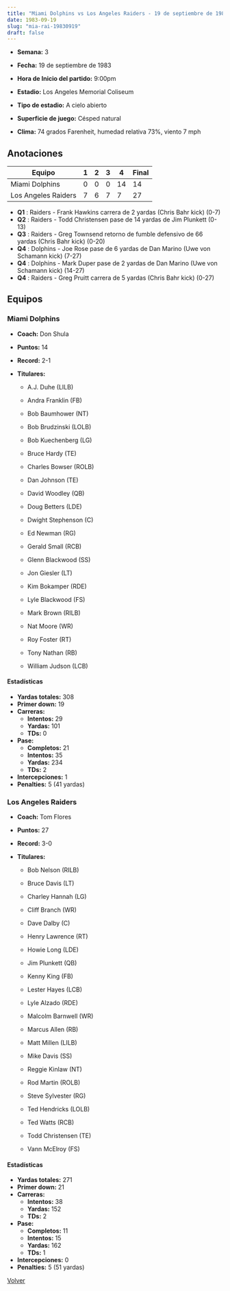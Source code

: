 ```yaml
---
title: "Miami Dolphins vs Los Angeles Raiders - 19 de septiembre de 1983"
date: 1983-09-19
slug: "mia-rai-19830919"
draft: false
---
```


* **Semana:** 3
* **Fecha:** 19 de septiembre de 1983

* **Hora de Inicio del partido:** 9:00pm
* **Estadio:** Los Angeles Memorial Coliseum
* **Tipo de estadio:** A cielo abierto
* **Superficie de juego:** Césped natural
* **Clima:** 74 grados Farenheit, humedad relativa 73%, viento 7 mph





## Anotaciones
| Equipo | 1 | 2 | 3 | 4 | Final |
|--------|---|---|---|---|-------|
| Miami Dolphins  | 0 | 0 | 0 | 14  | 14 |
| Los Angeles Raiders  | 7 | 6 | 7 | 7  | 27 |
* **Q1** : Raiders - Frank Hawkins carrera de 2 yardas (Chris Bahr kick) (0-7)
* **Q2** : Raiders - Todd Christensen pase de 14 yardas de Jim Plunkett (0-13)
* **Q3** : Raiders - Greg Townsend retorno de fumble defensivo de 66 yardas (Chris Bahr kick) (0-20)
* **Q4** : Dolphins - Joe Rose pase de 6 yardas de Dan Marino (Uwe von Schamann kick) (7-27)
* **Q4** : Dolphins - Mark Duper pase de 2 yardas de Dan Marino (Uwe von Schamann kick) (14-27)
* **Q4** : Raiders - Greg Pruitt carrera de 5 yardas (Chris Bahr kick) (0-27)


## Equipos


### Miami Dolphins
* **Coach:** Don Shula
* **Puntos:** 14
* **Record:** 2-1
* **Titulares:** 

  * A.J. Duhe (LILB) 

  * Andra Franklin (FB) 

  * Bob Baumhower (NT) 

  * Bob Brudzinski (LOLB) 

  * Bob Kuechenberg (LG) 

  * Bruce Hardy (TE) 

  * Charles Bowser (ROLB) 

  * Dan Johnson (TE) 

  * David Woodley (QB) 

  * Doug Betters (LDE) 

  * Dwight Stephenson (C) 

  * Ed Newman (RG) 

  * Gerald Small (RCB) 

  * Glenn Blackwood (SS) 

  * Jon Giesler (LT) 

  * Kim Bokamper (RDE) 

  * Lyle Blackwood (FS) 

  * Mark Brown (RILB) 

  * Nat Moore (WR) 

  * Roy Foster (RT) 

  * Tony Nathan (RB) 

  * William Judson (LCB) 

#### Estadísticas
* **Yardas totales:** 308
* **Primer down:** 19
* **Carreras:**
  * **Intentos:** 29
  * **Yardas:** 101
  * **TDs:** 0
* **Pase:**
  * **Completos:** 21
  * **Intentos:** 35
  * **Yardas:** 234
  * **TDs:** 2
* **Intercepciones:** 1
* **Penalties:** 5 (41 yardas)

### Los Angeles Raiders
* **Coach:** Tom Flores
* **Puntos:** 27
* **Record:** 3-0
* **Titulares:** 

  * Bob Nelson (RILB) 

  * Bruce Davis (LT) 

  * Charley Hannah (LG) 

  * Cliff Branch (WR) 

  * Dave Dalby (C) 

  * Henry Lawrence (RT) 

  * Howie Long (LDE) 

  * Jim Plunkett (QB) 

  * Kenny King (FB) 

  * Lester Hayes (LCB) 

  * Lyle Alzado (RDE) 

  * Malcolm Barnwell (WR) 

  * Marcus Allen (RB) 

  * Matt Millen (LILB) 

  * Mike Davis (SS) 

  * Reggie Kinlaw (NT) 

  * Rod Martin (ROLB) 

  * Steve Sylvester (RG) 

  * Ted Hendricks (LOLB) 

  * Ted Watts (RCB) 

  * Todd Christensen (TE) 

  * Vann McElroy (FS) 

#### Estadísticas
* **Yardas totales:** 271
* **Primer down:** 21
* **Carreras:**
  * **Intentos:** 38
  * **Yardas:** 152
  * **TDs:** 2
* **Pase:**
  * **Completos:** 11
  * **Intentos:** 15
  * **Yardas:** 162
  * **TDs:** 1
* **Intercepciones:** 0
* **Penalties:** 5 (51 yardas)


[Volver](/historia/1983)
